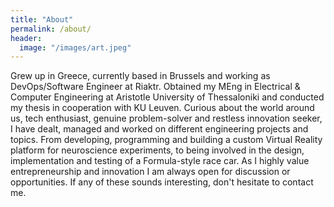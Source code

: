 ```yaml
---
title: "About"
permalink: /about/
header:
  image: "/images/art.jpeg"
---
```


Grew up in Greece, currently based in Brussels and working as DevOps/Software Engineer at Riaktr. Obtained my MEng in Electrical & Computer Engineering at Aristotle University of Thessaloniki and conducted my thesis in cooperation with KU Leuven. Curious about the world around us, tech enthusiast, genuine problem-solver and restless innovation seeker, I have dealt, managed and worked on different engineering projects and topics. From developing, programming and building a custom Virtual Reality platform for neuroscience experiments, to being involved in the design, implementation and testing of a Formula-style race car. As I highly value entrepreneurship and innovation I am always open for discussion or opportunities. If any of these sounds interesting, don't hesitate to contact me.